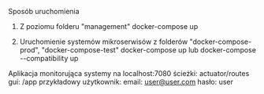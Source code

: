 Sposób uruchomienia

1. Z poziomu folderu "management"
   docker-compose up

2. Uruchomienie systemów mikroserwisów z folderów "docker-compose-prod", "docker-compose-test"
   docker-compose up
   lub
   docker-compose --compatibility up

Aplikacja monitorująca systemy na localhost:7080
ścieżki: actuator/routes
gui: /app
przykładowy użytkownik:
email: user@user.com
hasło: user
